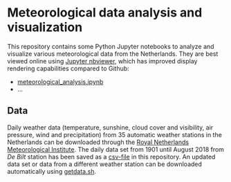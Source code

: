 # Meteorological data analysis and visualization

This repository contains some Python Jupyter notebooks to analyze and visualize various meteorological data from the Netherlands. They are best viewed online using [Jupyter nbviewer](https://nbviewer.jupyter.org/), which has improved display rendering capabilities compared to Github:

- [meteorological_analysis.ipynb](https://nbviewer.jupyter.org/github/gmalim/meteorological_analysis/blob/master/meteorological_analysis.ipynb)
- ...

## Data

Daily weather data (temperature, sunshine, cloud cover and visibility, air pressure, wind and precipitation) from 35 automatic weather stations in the Netherlands can be downloaded through the [Royal Netherlands Meteorological Institute](http://www.sciamachy-validation.org/climatology/daily_data/selection.cgi). The daily data set from 1901 until August 2018 from *De Bilt* station has been saved as a [csv-file](KNMI_DeBilt_alldata.csv) in this repository. An updated data set or data from a different weather station can be downloaded automatically using [getdata.sh](getdata.sh).